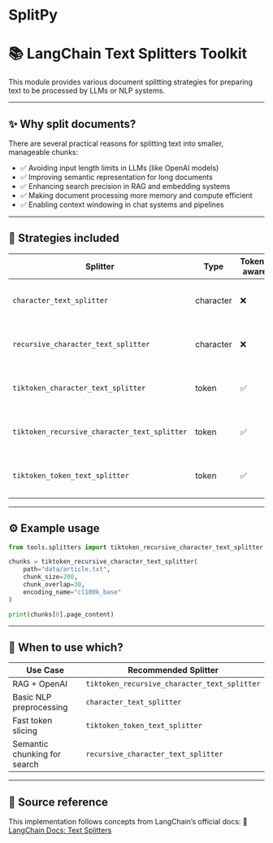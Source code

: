 # SplitPy

# 📚 LangChain Text Splitters Toolkit

This module provides various document splitting strategies for preparing text to be processed by LLMs or NLP systems.

---

## ✨ Why split documents?

There are several practical reasons for splitting text into smaller, manageable chunks:

* ✅ Avoiding input length limits in LLMs (like OpenAI models)
* ✅ Improving semantic representation for long documents
* ✅ Enhancing search precision in RAG and embedding systems
* ✅ Making document processing more memory and compute efficient
* ✅ Enabling context windowing in chat systems and pipelines

---

## 🧠 Strategies included

| Splitter                                     | Type      | Token-aware | Recursive | Description                         |
| -------------------------------------------- | --------- | ----------- | --------- | ----------------------------------- |
| `character_text_splitter`                    | character | ❌           | ❌         | Basic fixed-size character chunks   |
| `recursive_character_text_splitter`          | character | ❌           | ✅         | Smarter structure-aware chunking    |
| `tiktoken_character_text_splitter`           | token     | ✅           | ❌         | Token-limited LLM-safe splitting    |
| `tiktoken_recursive_character_text_splitter` | token     | ✅           | ✅         | Best for OpenAI-compatible RAG      |
| `tiktoken_token_text_splitter`               | token     | ✅           | ❌         | Raw token chunking (fast but blind) |

---

## ⚙️ Example usage

```python
from tools.splitters import tiktoken_recursive_character_text_splitter

chunks = tiktoken_recursive_character_text_splitter(
    path="data/article.txt",
    chunk_size=200,
    chunk_overlap=30,
    encoding_name="cl100k_base"
)

print(chunks[0].page_content)
```

---

## 🧪 When to use which?

| Use Case                     | Recommended Splitter                         |
| ---------------------------- | -------------------------------------------- |
| RAG + OpenAI                 | `tiktoken_recursive_character_text_splitter` |
| Basic NLP preprocessing      | `character_text_splitter`                    |
| Fast token slicing           | `tiktoken_token_text_splitter`               |
| Semantic chunking for search | `recursive_character_text_splitter`          |

---

## 📌 Source reference

This implementation follows concepts from LangChain’s official docs:
🔗 [LangChain Docs: Text Splitters](https://python.langchain.com/docs/concepts/text_splitters/)
